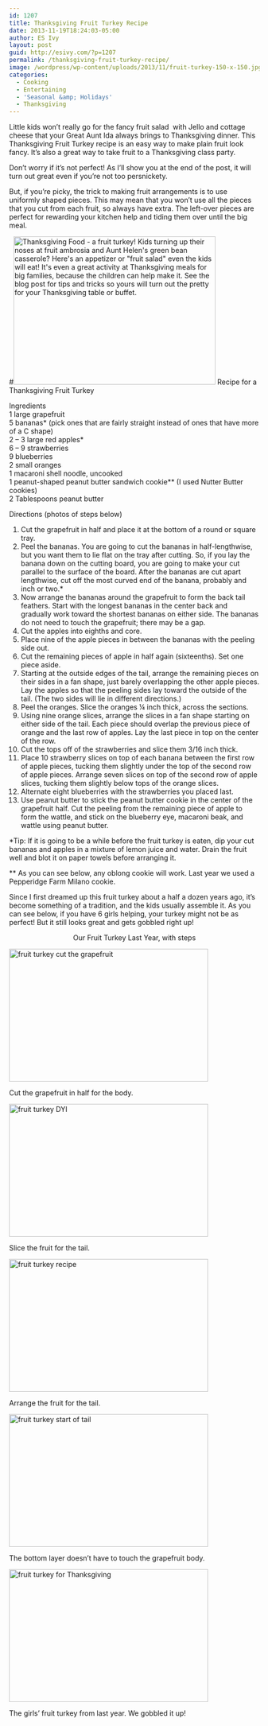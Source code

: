 ```yaml
---
id: 1207
title: Thanksgiving Fruit Turkey Recipe
date: 2013-11-19T18:24:03-05:00
author: ES Ivy
layout: post
guid: http://esivy.com/?p=1207
permalink: /thanksgiving-fruit-turkey-recipe/
image: /wordpress/wp-content/uploads/2013/11/fruit-turkey-150-x-150.jpg
categories:
  - Cooking
  - Entertaining
  - 'Seasonal &amp; Holidays'
  - Thanksgiving
---
```

Little kids won&#8217;t really go for the fancy fruit salad  with Jello and cottage cheese that your Great Aunt Ida always brings to Thanksgiving dinner. This Thanksgiving Fruit Turkey recipe is an easy way to make plain fruit look fancy. It&#8217;s also a great way to take fruit to a Thanksgiving class party.

Don&#8217;t worry if it&#8217;s not perfect! As I&#8217;ll show you at the end of the post, it will turn out great even if you&#8217;re not too persnickety.

But, if you&#8217;re picky, the trick to making fruit arrangements is to use uniformly shaped pieces. This may mean that you won’t use all the pieces that you cut from each fruit, so always have extra. The left-over pieces are perfect for rewarding your kitchen help and tiding them over until the big meal.<!--more-->

#<img class="aligncenter wp-image-1209 size-full" src="http://esivy.com/wordpress/wp-content/uploads/2013/11/fruit-turkey-406-x-298.jpg" alt="Thanksgiving Food - a fruit turkey! Kids turning up their noses at fruit ambrosia and Aunt Helen's green bean casserole? Here's an appetizer or &quot;fruit salad&quot; even the kids will eat! It's even a great activity at Thanksgiving meals for big families, because the children can help make it. See the blog post for tips and tricks so yours will turn out the pretty for your Thanksgiving table or buffet." width="406" height="298" srcset="https://esivy.com/wordpress/wp-content/uploads/2013/11/fruit-turkey-406-x-298.jpg 406w, https://esivy.com/wordpress/wp-content/uploads/2013/11/fruit-turkey-406-x-298-300x220.jpg 300w" sizes="(max-width: 406px) 100vw, 406px" /> Recipe for a Thanksgiving Fruit Turkey

Ingredients  
1 large grapefruit  
5 bananas* (pick ones that are fairly straight instead of ones that have more of a C shape)  
2 &#8211; 3 large red apples*  
6 &#8211; 9 strawberries  
9 blueberries  
2 small oranges  
1 macaroni shell noodle, uncooked  
1 peanut-shaped peanut butter sandwich cookie** (I used Nutter Butter cookies)  
2 Tablespoons peanut butter

Directions (photos of steps below)

  1. Cut the grapefruit in half and place it at the bottom of a round or square tray.
  2. Peel the bananas. You are going to cut the bananas in half-lengthwise, but you want them to lie flat on the tray after cutting. So, if you lay the banana down on the cutting board, you are going to make your cut parallel to the surface of the board. After the bananas are cut apart lengthwise, cut off the most curved end of the banana, probably and inch or two.*
  3. Now arrange the bananas around the grapefruit to form the back tail feathers. Start with the longest bananas in the center back and gradually work toward the shortest bananas on either side. The bananas do not need to touch the grapefruit; there may be a gap.
  4. Cut the apples into eighths and core.
  5. Place nine of the apple pieces in between the bananas with the peeling side out.
  6. Cut the remaining pieces of apple in half again (sixteenths). Set one piece aside.
  7. Starting at the outside edges of the tail, arrange the remaining pieces on their sides in a fan shape, just barely overlapping the other apple pieces. Lay the apples so that the peeling sides lay toward the outside of the tail. (The two sides will lie in different directions.)
  8. Peel the oranges. Slice the oranges ¼ inch thick, across the sections.
  9. Using nine orange slices, arrange the slices in a fan shape starting on either side of the tail. Each piece should overlap the previous piece of orange and the last row of apples. Lay the last piece in top on the center of the row.
 10. Cut the tops off of the strawberries and slice them 3/16 inch thick.
 11. Place 10 strawberry slices on top of each banana between the first row of apple pieces, tucking them slightly under the top of the second row of apple pieces. Arrange seven slices on top of the second row of apple slices, tucking them slightly below tops of the orange slices.
 12. Alternate eight blueberries with the strawberries you placed last.
 13. Use peanut butter to stick the peanut butter cookie in the center of the grapefruit half. Cut the peeling from the remaining piece of apple to form the wattle, and stick on the blueberry eye, macaroni beak, and wattle using peanut butter.

*Tip: If it is going to be a while before the fruit turkey is eaten, dip your cut bananas and apples in a mixture of lemon juice and water. Drain the fruit well and blot it on paper towels before arranging it.

** As you can see below, any oblong cookie will work. Last year we used a Pepperidge Farm Milano cookie.

Since I first dreamed up this fruit turkey about a half a dozen years ago, it&#8217;s become something of a tradition, and the kids usually assemble it. As you can see below, if you have 6 girls helping, your turkey might not be as perfect! But it still looks great and gets gobbled right up!

<p style="text-align: center;">
  Our Fruit Turkey Last Year, with steps
</p>

<div id="attachment_1213" style="width: 410px" class="wp-caption aligncenter">
  <img aria-describedby="caption-attachment-1213" class="size-full wp-image-1213" src="http://esivy.com/wordpress/wp-content/uploads/2013/11/fruit-turkey-cut-grapefruit-400-x-267.jpg" alt="fruit turkey cut the grapefruit" width="400" height="267" srcset="https://esivy.com/wordpress/wp-content/uploads/2013/11/fruit-turkey-cut-grapefruit-400-x-267.jpg 400w, https://esivy.com/wordpress/wp-content/uploads/2013/11/fruit-turkey-cut-grapefruit-400-x-267-300x200.jpg 300w" sizes="(max-width: 400px) 100vw, 400px" />
  
  <p id="caption-attachment-1213" class="wp-caption-text">
    Cut the grapefruit in half for the body.
  </p>
</div>

<div id="attachment_1214" style="width: 410px" class="wp-caption aligncenter">
  <img aria-describedby="caption-attachment-1214" class="size-full wp-image-1214" src="http://esivy.com/wordpress/wp-content/uploads/2013/11/fruit-turkey-cut-the-fruit-400-x-267.jpg" alt="fruit turkey DYI" width="400" height="267" srcset="https://esivy.com/wordpress/wp-content/uploads/2013/11/fruit-turkey-cut-the-fruit-400-x-267.jpg 400w, https://esivy.com/wordpress/wp-content/uploads/2013/11/fruit-turkey-cut-the-fruit-400-x-267-300x200.jpg 300w" sizes="(max-width: 400px) 100vw, 400px" />
  
  <p id="caption-attachment-1214" class="wp-caption-text">
    Slice the fruit for the tail.
  </p>
</div>

<div id="attachment_1212" style="width: 410px" class="wp-caption aligncenter">
  <img aria-describedby="caption-attachment-1212" class="size-full wp-image-1212" src="http://esivy.com/wordpress/wp-content/uploads/2013/11/fruit-turkey-arrange-tail-400-x-267.jpg" alt="fruit turkey recipe" width="400" height="267" srcset="https://esivy.com/wordpress/wp-content/uploads/2013/11/fruit-turkey-arrange-tail-400-x-267.jpg 400w, https://esivy.com/wordpress/wp-content/uploads/2013/11/fruit-turkey-arrange-tail-400-x-267-300x200.jpg 300w" sizes="(max-width: 400px) 100vw, 400px" />
  
  <p id="caption-attachment-1212" class="wp-caption-text">
    Arrange the fruit for the tail.
  </p>
</div>

<div id="attachment_1216" style="width: 410px" class="wp-caption aligncenter">
  <img aria-describedby="caption-attachment-1216" class="size-full wp-image-1216" src="http://esivy.com/wordpress/wp-content/uploads/2013/11/fruit-turkey-placing-fruit-400-x-267.jpg" alt="fruit turkey start of tail" width="400" height="267" srcset="https://esivy.com/wordpress/wp-content/uploads/2013/11/fruit-turkey-placing-fruit-400-x-267.jpg 400w, https://esivy.com/wordpress/wp-content/uploads/2013/11/fruit-turkey-placing-fruit-400-x-267-300x200.jpg 300w" sizes="(max-width: 400px) 100vw, 400px" />
  
  <p id="caption-attachment-1216" class="wp-caption-text">
    The bottom layer doesn&#8217;t have to touch the grapefruit body.
  </p>
</div>

<div id="attachment_1215" style="width: 410px" class="wp-caption aligncenter">
  <img aria-describedby="caption-attachment-1215" class="size-full wp-image-1215 " src="http://esivy.com/wordpress/wp-content/uploads/2013/11/fruit-turkey-girls-version-400-x-267.jpg" alt="fruit turkey for Thanksgiving" width="400" height="267" srcset="https://esivy.com/wordpress/wp-content/uploads/2013/11/fruit-turkey-girls-version-400-x-267.jpg 400w, https://esivy.com/wordpress/wp-content/uploads/2013/11/fruit-turkey-girls-version-400-x-267-300x200.jpg 300w" sizes="(max-width: 400px) 100vw, 400px" />
  
  <p id="caption-attachment-1215" class="wp-caption-text">
    The girls&#8217; fruit turkey from last year. We gobbled it up!
  </p>
</div>

&nbsp;